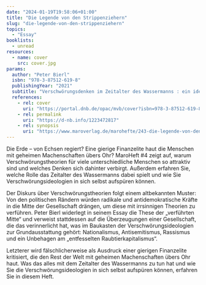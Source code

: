 ```yaml
---
date: "2024-01-19T19:58:06+01:00"
title: "Die Legende von den Strippenziehern"
slug: "die-legende-von-den-strippenziehern"
topics:
  - "Essay"
booklists:
  - unread
resources:
  - name: cover
    src: cover.jpg
params:
  author: "Peter Bierl"
  isbn: "978-3-87512-619-8"
  publishingYear: "2021"
  subtitle: "Verschwörungsdenken im Zeitalter des Wassermanns : ein idelologiekritisches Heft"
  references:
    - rel: cover
      uri: "https://portal.dnb.de/opac/mvb/cover?isbn=978-3-87512-619-8"
    - rel: permalink
      uri: "https://d-nb.info/1223472817"
    - rel: synopsis
      uri: "https://www.maroverlag.de/marohefte/243-die-legende-von-den-strippenziehern-9783875126198.html"
---
```


Die Erde – von Echsen regiert? Eine gierige Finanzelite haut die Menschen mit 
geheimen Machenschaften übers Ohr? MaroHeft #4 zeigt auf, warum 
Verschwörungstheorien für viele unterschiedliche Menschen so attraktiv sind und 
welches Denken sich dahinter verbirgt. Außerdem erfahren Sie, welche Rolle das 
Zeitalter des Wassermanns dabei spielt und wie Sie Verschwörungsideologien in 
sich selbst aufspüren können.
          
Der Diskurs über Verschwörungstheorien folgt einem altbekannten Muster: Von den 
politischen Rändern würden radikale und antidemokratische Kräfte in die Mitte 
der Gesellschaft drängen, um diese mit irrsinnigen Theorien zu verführen. Peter 
Bierl widerlegt in seinem Essay die These der „verführten Mitte“ und verweist 
stattdessen auf die Überzeugungen einer Gesellschaft, die das verinnerlicht hat, 
was im Baukasten der Verschwörungsideologien zur Grundausstattung gehört: 
Nationalismus, Antisemitismus, Rassismus und ein Unbehagen am „entfesselten 
Raubtierkapitalismus“.

Letzterer wird fälschlicherweise als Ausdruck einer gierigen Finanzelite 
kritisiert, die den Rest der Welt mit geheimen Machenschaften übers Ohr haut. 
Was das alles mit dem Zeitalter des Wassermanns zu tun hat und wie Sie die 
Verschwörungsideologien in sich selbst aufspüren können, erfahren Sie in diesem 
Heft.